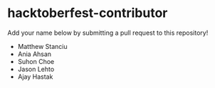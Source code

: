 # hacktoberfest-contributor
Add your name below by submitting a pull request to this repository!

- Matthew Stanciu
- Ania Ahsan
- Suhon Choe
- Jason Lehto
- Ajay Hastak
